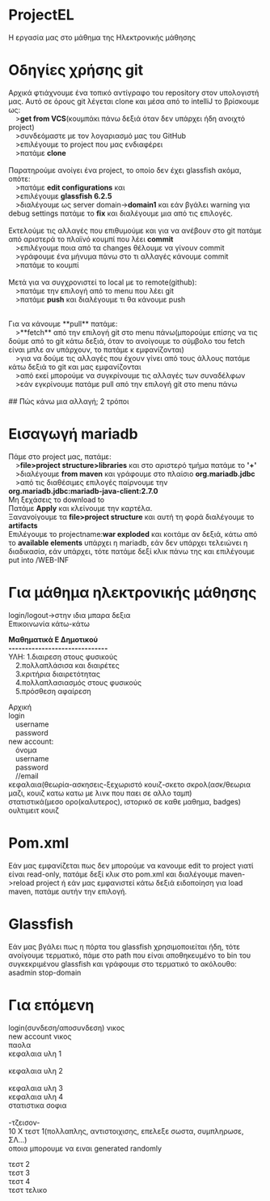 # ProjectEL
Η εργασία μας στο μάθημα της Ηλεκτρονικής μάθησης
# Οδηγίες χρήσης git
Αρχικά φτιάχνουμε ένα τοπικό αντίγραφο του repository στον υπολογιστή μας. Αυτό σε όρους git λέγεται clone και μέσα από το intelliJ το βρίσκουμε ως:<br>
&emsp;>**get from VCS**(κουμπάκι πάνω δεξιά όταν δεν υπάρχει ήδη ανοιχτό project)<br>
&emsp;>συνδεόμαστε με τον λογαριασμό μας του GitHub<br>
&emsp;>επιλέγουμε το project που μας ενδιαφέρει<br>
&emsp;>πατάμε **clone**<br><br>
Παρατηρούμε ανοίγει ένα project, το οποίο δεν έχει glassfish ακόμα, οπότε:<br>
&emsp;>πατάμε **edit configurations** και<br>
&emsp;>επιλέγουμε **glassfish 6.2.5**<br>
&emsp;>διαλέγουμε ως server domain->**domain1** και εάν βγάλει warning για debug settings πατάμε το **fix** και διαλέγουμε μια από τις επιλογές.<br><br>
Εκτελούμε τις αλλαγές που επιθυμούμε και για να ανέβουν στο git πατάμε από αριστερά το πλαϊνό κουμπί που λέει **commit**<br>
&emsp;>επιλέγουμε ποια από τα changes θέλουμε να γίνουν commit<br>
&emsp;>γράφουμε ένα μήνυμα πάνω στο τι αλλαγές κάνουμε commit<br>
&emsp;>πατάμε το κουμπί<br><br>
Μετά για να συγχρονιστεί το local με το remote(github):<br>
&emsp;>πατάμε την επιλογή από το menu που λέει git<br>
&emsp;>πατάμε **push** και διαλέγουμε τι θα κάνουμε push<br>
    
<br>
Για να κάνουμε **pull** πατάμε:<br>
&emsp;>**fetch** από την επιλογή git στο menu πάνω(μπορούμε επίσης να τις δούμε από το git κάτω δεξιά, όταν το ανοίγουμε το σύμβολο του fetch είναι μπλε αν υπάρχουν, το πατάμε κ εμφανίζονται)<br>
&emsp;>για να δούμε τις αλλαγές που έχουν γίνει από τους άλλους πατάμε κάτω δεξιά το git και μας εμφανίζονται <br>
&emsp;>από εκεί μπορούμε να συγκρίνουμε τις αλλαγές των συναδέλφων<br>
&emsp;>εάν εγκρίνουμε πατάμε pull από την επιλογή git στο menu πάνω<br><br>
## Πώς κάνω μια αλλαγή;
2 τρόποι 

# Εισαγωγή mariadb
Πάμε στο project μας, πατάμε:<br>
&emsp;>**file>project structure>libraries** και στο αριστερό τμήμα πατάμε το **'+'**<br>
&emsp;>διαλέγουμε **from maven** και γράφουμε στο πλαίσιο **org.mariadb.jdbc**<br>
&emsp;>από τις διαθέσιμες επιλογές παίρνουμε την **org.mariadb.jdbc:mariadb-java-client:2.7.0**<br>
Μη ξεχάσεις το download to<br>
Πατάμε **Apply** και κλείνουμε την καρτέλα.<br>
Ξανανοίγουμε τα **file>project structure** και αυτή τη φορά διαλέγουμε το **artifacts**<br>
Επιλέγουμε το projectname:**war exploded** και κοιτάμε αν δεξιά, κάτω από το **available elements** υπάρχει η mariadb, εάν δεν υπάρχει τελειώνει η διαδικασία, εάν υπάρχει, τότε πατάμε δεξί κλικ πάνω της και επιλέγουμε put into /WEB-INF


# Για μάθημα ηλεκτρονικής μάθησης
login/logout->στην ιδια μπαρα δεξια<br>
Επικοινωνία κάτω-κάτω<br>

<b>Μαθηματικά Ε Δημοτικού<br></b>
<b>------------------------------<br></b>
ΥΛΗ: 1.διαιρεση στους φυσικούς<br>
&emsp;2.πολλαπλάσισα και διαιρέτες<br>
&emsp;3.κριτήρια διαιρετότητας<br>
&emsp;4.πολλαπλασιασμός στους φυσικούς<br>
&emsp;5.πρόσθεση αφαίρεση<br>

Αρχική<br>
login<br>
&emsp;username<br>
&emsp;password<br>
new account:<br>
&emsp;όνομα<br>
&emsp;username<br>
&emsp;password<br>
&emsp;//email<br>
κεφαλαια(θεωρία-ασκησεις-ξεχωριστό κουιζ-σκετο σκρολ(ασκ/θεωρια μαζι, κουιζ κατω κατω με λινκ που παει σε αλλο ταμπ)<br>
στατιστικά(μεσο ορο(καλυτερος), ιστορικό σε καθε μαθημα, badges)<br>
ουλτιμειτ κουιζ<br>

# Pom.xml
Εάν μας εμφανίζεται πως δεν μπορούμε να κανουμε edit το project γιατί είναι read-only, πατάμε δεξί κλικ στο pom.xml και διαλέγουμε maven->reload project ή εάν μας εμφανιστεί κάτω δεξιά ειδοποίηση για load maven, πατάμε αυτήν την επιλογή.

# Glassfish
Εάν μας βγάλει πως η πόρτα του glassfish χρησιμοποιείται ήδη, τότε ανοίγουμε τερματικό, πάμε στο path που είναι αποθηκευμένο το bin του συγκεκριμένου glassfish και γράφουμε στο τερματικό το ακόλουθο:<br>
asadmin stop-domain

# Για επόμενη
login(συνδεση/αποσυνδεση) νικος<br>
new account νικος<br>
παολα<br>
κεφαλαια υλη 1<br>
<br>
κεφαλαια υλη 2<br>
<br>
κεφαλαια υλη 3<br>
κεφαλαια υλη 4<br>
στατιστικα σοφια<br>
<br>
-τζεισον-<br>
10 Χ τεστ 1(πολλαπλης, αντιστοιχισης, επελεξε σωστα, συμπληρωσε, ΣΛ...)<br>
οποια μπορουμε να ειναι generated randomly<br>

τεστ 2<br>
τεστ 3<br>
τεστ 4<br>
τεστ τελικο<br>
